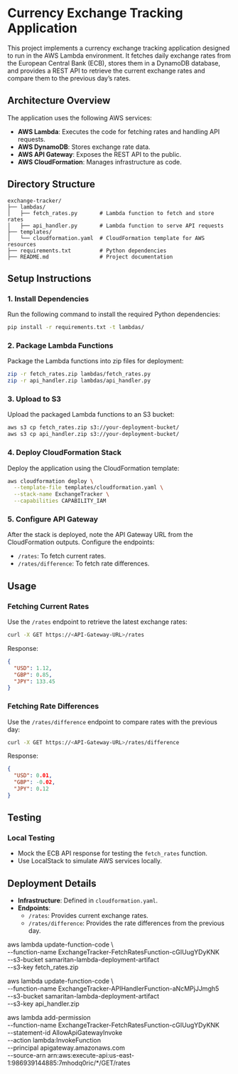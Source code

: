 # Currency Exchange Tracking Application

This project implements a currency exchange tracking application designed to run in the AWS Lambda environment. It fetches daily exchange rates from the European Central Bank (ECB), stores them in a DynamoDB database, and provides a REST API to retrieve the current exchange rates and compare them to the previous day’s rates.

## Architecture Overview
The application uses the following AWS services:
- **AWS Lambda**: Executes the code for fetching rates and handling API requests.
- **AWS DynamoDB**: Stores exchange rate data.
- **AWS API Gateway**: Exposes the REST API to the public.
- **AWS CloudFormation**: Manages infrastructure as code.


## Directory Structure
```
exchange-tracker/
├── lambdas/
│   ├── fetch_rates.py       # Lambda function to fetch and store rates
│   ├── api_handler.py       # Lambda function to serve API requests
├── templates/
│   └── cloudformation.yaml  # CloudFormation template for AWS resources
├── requirements.txt         # Python dependencies
├── README.md                # Project documentation
```

## Setup Instructions

### 1. Install Dependencies
Run the following command to install the required Python dependencies:
```bash
pip install -r requirements.txt -t lambdas/
```

### 2. Package Lambda Functions
Package the Lambda functions into zip files for deployment:
```bash
zip -r fetch_rates.zip lambdas/fetch_rates.py
zip -r api_handler.zip lambdas/api_handler.py
```

### 3. Upload to S3
Upload the packaged Lambda functions to an S3 bucket:
```bash
aws s3 cp fetch_rates.zip s3://your-deployment-bucket/
aws s3 cp api_handler.zip s3://your-deployment-bucket/
```

### 4. Deploy CloudFormation Stack
Deploy the application using the CloudFormation template:
```bash
aws cloudformation deploy \
  --template-file templates/cloudformation.yaml \
  --stack-name ExchangeTracker \
  --capabilities CAPABILITY_IAM
```

### 5. Configure API Gateway
After the stack is deployed, note the API Gateway URL from the CloudFormation outputs. Configure the endpoints:
- `/rates`: To fetch current rates.
- `/rates/difference`: To fetch rate differences.

## Usage

### Fetching Current Rates
Use the `/rates` endpoint to retrieve the latest exchange rates:
```bash
curl -X GET https://<API-Gateway-URL>/rates
```
Response:
```json
{
  "USD": 1.12,
  "GBP": 0.85,
  "JPY": 133.45
}
```

### Fetching Rate Differences
Use the `/rates/difference` endpoint to compare rates with the previous day:
```bash
curl -X GET https://<API-Gateway-URL>/rates/difference
```
Response:
```json
{
  "USD": 0.01,
  "GBP": -0.02,
  "JPY": 0.12
}
```

## Testing

### Local Testing
- Mock the ECB API response for testing the `fetch_rates` function.
- Use LocalStack to simulate AWS services locally.


## Deployment Details
- **Infrastructure**: Defined in `cloudformation.yaml`.
- **Endpoints**:
  - `/rates`: Provides current exchange rates.
  - `/rates/difference`: Provides the rate differences from the previous day.



aws lambda update-function-code \                                   
  --function-name ExchangeTracker-FetchRatesFunction-cGIUugYDyKNK \
  --s3-bucket samaritan-lambda-deployment-artifact \
  --s3-key fetch_rates.zip


aws lambda update-function-code \                                 
  --function-name ExchangeTracker-APIHandlerFunction-aNcMPjJJmgh5 \
  --s3-bucket samaritan-lambda-deployment-artifact \
  --s3-key api_handler.zip





aws lambda add-permission \
  --function-name ExchangeTracker-FetchRatesFunction-cGIUugYDyKNK \
  --statement-id AllowApiGatewayInvoke \
  --action lambda:InvokeFunction \
  --principal apigateway.amazonaws.com \
  --source-arn arn:aws:execute-api:us-east-1:986939144885:7mhodq0ric/*/GET/rates
